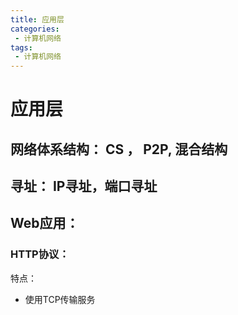 ```yaml
---
title: 应用层
categories:
 - 计算机网络
tags:
 - 计算机网络
---
```


# 应用层

## 网络体系结构： **CS** ， **P2P**, **混合结构**

## 寻址： IP寻址，端口寻址

## Web应用： 

### HTTP协议：
特点： 
- 使用TCP传输服务 
    